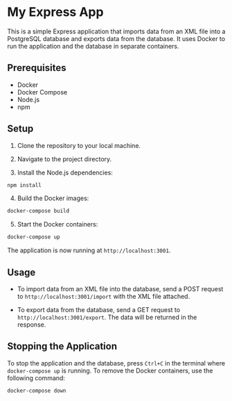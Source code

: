 # My Express App

This is a simple Express application that imports data from an XML file into a PostgreSQL database and exports data from the database. It uses Docker to run the application and the database in separate containers.

## Prerequisites

- Docker
- Docker Compose
- Node.js
- npm

## Setup

1. Clone the repository to your local machine.

2. Navigate to the project directory.

3. Install the Node.js dependencies:

```bash
npm install
```

4. Build the Docker images:

```bash
docker-compose build
```

5. Start the Docker containers:

```bash
docker-compose up
```

The application is now running at `http://localhost:3001`.

## Usage

- To import data from an XML file into the database, send a POST request to `http://localhost:3001/import` with the XML file attached.

- To export data from the database, send a GET request to `http://localhost:3001/export`. The data will be returned in the response.

## Stopping the Application

To stop the application and the database, press `Ctrl+C` in the terminal where `docker-compose up` is running. To remove the Docker containers, use the following command:

```bash
docker-compose down
```